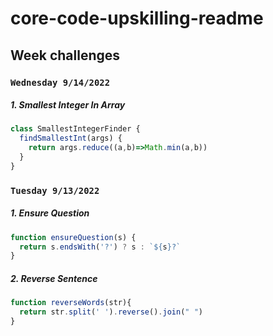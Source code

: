 # core-code-upskilling-readme
## Week challenges

### `Wednesday 9/14/2022`

##### 1. Smallest Integer In Array 
```js
class SmallestIntegerFinder {
  findSmallestInt(args) {
    return args.reduce((a,b)=>Math.min(a,b))
  }
}
```

### `Tuesday 9/13/2022`

##### 1. Ensure Question
```js
function ensureQuestion(s) {
  return s.endsWith('?') ? s : `${s}?`
}
```
##### 2. Reverse Sentence
```js
function reverseWords(str){
  return str.split(' ').reverse().join(" ")
}
```
